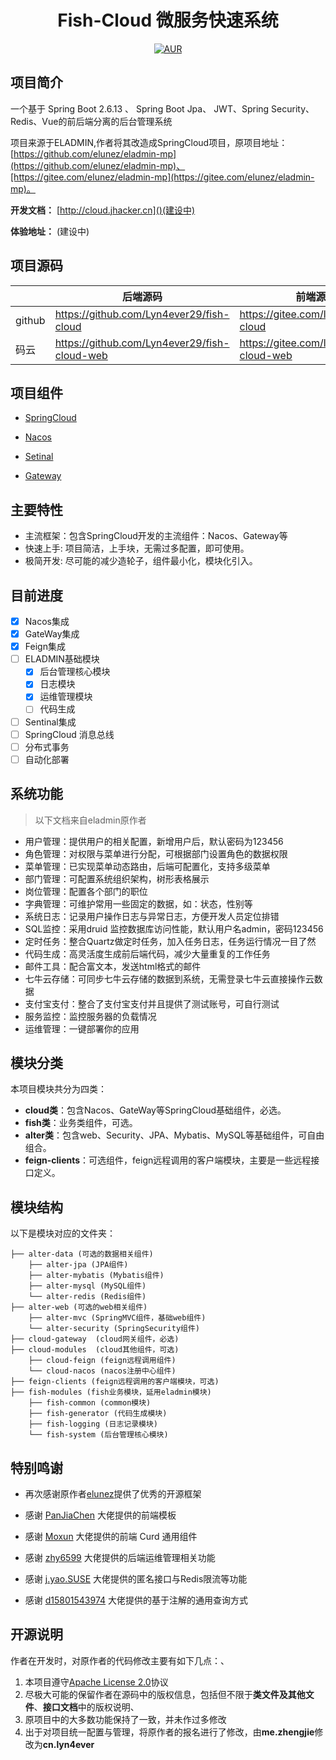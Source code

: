 <h1 style="text-align: center">Fish-Cloud 微服务快速系统</h1>
<div style="text-align: center">

[![AUR](https://img.shields.io/badge/license-Apache%20License%202.0-blue.svg)](https://github.com/elunez/eladmin/blob/master/LICENSE)

</div>

## 项目简介 ##

一个基于 Spring Boot 2.6.13 、 Spring Boot Jpa、 JWT、Spring Security、Redis、Vue的前后端分离的后台管理系统

项目来源于ELADMIN,作者将其改造成SpringCloud项目，原项目地址：[https://github.com/elunez/eladmin-mp](https://github.com/elunez/eladmin-mp)、[https://gitee.com/elunez/eladmin-mp](https://gitee.com/elunez/eladmin-mp)。

**开发文档：** [http://cloud.jhacker.cn]()(建设中)

**体验地址：**  (建设中)



## 项目源码 ## 

|        | 后端源码                                         | 前端源码                                      |
|--------|----------------------------------------------|-------------------------------------------|
| github | https://github.com/Lyn4ever29/fish-cloud     | https://gitee.com/lyn4ever/fish-cloud     |
| 码云     | https://github.com/Lyn4ever29/fish-cloud-web | https://gitee.com/lyn4ever/fish-cloud-web |

## 项目组件 ## 

- [SpringCloud](https://spring.io/projects/spring-cloud-alibaba)

- [Nacos](https://nacos.io/zh-cn/)

- [Setinal](https://sentinelguard.io/zh-cn/index.html)

- [Gateway](https://spring.io/projects/spring-cloud-gateway)

## 主要特性 ##

- 主流框架：包含SpringCloud开发的主流组件：Nacos、Gateway等
- 快速上手: 项目简洁，上手块，无需过多配置，即可使用。
- 极简开发: 尽可能的减少造轮子，组件最小化，模块化引入。

## 目前进度 ##

- [X] Nacos集成
- [X] GateWay集成
- [X] Feign集成
- [ ] ELADMIN基础模块
  - [X] 后台管理核心模块
  - [X] 日志模块
  - [X] 运维管理模块
  - [ ] 代码生成
- [ ] Sentinal集成
- [ ] SpringCloud 消息总线
- [ ] 分布式事务
- [ ] 自动化部署

## 系统功能 ##

> 以下文档来自eladmin原作者
- 用户管理：提供用户的相关配置，新增用户后，默认密码为123456
- 角色管理：对权限与菜单进行分配，可根据部门设置角色的数据权限
- 菜单管理：已实现菜单动态路由，后端可配置化，支持多级菜单
- 部门管理：可配置系统组织架构，树形表格展示
- 岗位管理：配置各个部门的职位
- 字典管理：可维护常用一些固定的数据，如：状态，性别等
- 系统日志：记录用户操作日志与异常日志，方便开发人员定位排错
- SQL监控：采用druid 监控数据库访问性能，默认用户名admin，密码123456
- 定时任务：整合Quartz做定时任务，加入任务日志，任务运行情况一目了然
- 代码生成：高灵活度生成前后端代码，减少大量重复的工作任务
- 邮件工具：配合富文本，发送html格式的邮件
- 七牛云存储：可同步七牛云存储的数据到系统，无需登录七牛云直接操作云数据
- 支付宝支付：整合了支付宝支付并且提供了测试账号，可自行测试
- 服务监控：监控服务器的负载情况
- 运维管理：一键部署你的应用

## 模块分类

本项目模块共分为四类：

- **cloud类**：包含Nacos、GateWay等SpringCloud基础组件，必选。
- **fish类**：业务类组件，可选。
- **alter类**：包含web、Security、JPA、Mybatis、MySQL等基础组件，可自由组合。
- **feign-clients**：可选组件，feign远程调用的客户端模块，主要是一些远程接口定义。

## 模块结构

以下是模块对应的文件夹：
```
├── alter-data (可选的数据相关组件)
    ├── alter-jpa (JPA组件)
    ├── alter-mybatis (Mybatis组件)
    ├── alter-mysql (MySQL组件)
    └── alter-redis (Redis组件)
├── alter-web (可选的web相关组件)
    ├── alter-mvc (SpringMVC组件，基础web组件)
    └── alter-security (SpringSecurity组件)
├── cloud-gateway  (cloud网关组件，必选)
├── cloud-modules  (cloud其他组件，可选)
    ├── cloud-feign (feign远程调用组件)
    └── cloud-nacos (nacos注册中心组件)
├── feign-clients (feign远程调用的客户端模块，可选)
├── fish-modules (fish业务模块，延用eladmin模块)
    ├── fish-common (common模块)
    ├── fish-generator (代码生成模块)
    ├── fish-logging (日志记录模块)
    └── fish-system (后台管理核心模块)
```


## 特别鸣谢 ##

- 再次感谢原作者[elunez](https://github.com/elunez/)提供了优秀的开源框架

- 感谢 [PanJiaChen](https://github.com/PanJiaChen/vue-element-admin) 大佬提供的前端模板

- 感谢 [Moxun](https://github.com/moxun1639) 大佬提供的前端 Curd 通用组件

- 感谢 [zhy6599](https://gitee.com/zhy6599) 大佬提供的后端运维管理相关功能

- 感谢 [j.yao.SUSE](https://github.com/everhopingandwaiting) 大佬提供的匿名接口与Redis限流等功能

- 感谢 [d15801543974](https://github.com/d15801543974) 大佬提供的基于注解的通用查询方式

## 开源说明 ##

作者在开发时，对原作者的代码修改主要有如下几点：、

1. 本项目遵守[Apache License 2.0](http://www.apache.org/licenses/LICENSE-2.0)协议
2. 尽极大可能的保留作者在源码中的版权信息，包括但不限于**类文件及其他文件**、**接口文档**中的版权说明、
3. 原项目中的大多数功能保持了一致，并未作过多修改
4. 出于对项目统一配置与管理，将原作者的报名进行了修改，由**me.zhengjie**修改为**cn.lyn4ever**

